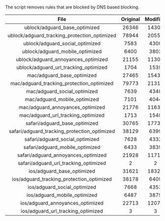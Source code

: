 The script removes rules that are blocked by DNS based blocking.


| File | Original | Modified |
|:----:|:-----:|:-----:|
| ublock/adguard_base_optimized | 26346 | 14309 |
| ublock/adguard_tracking_protection_optimized | 78944 | 20555 |
| ublock/adguard_social_optimized | 7583 | 4300 |
| ublock/adguard_mobile_optimized | 6400 | 3802 |
| ublock/adguard_annoyances_optimized | 21155 | 11306 |
| ublock/adguard_url_tracking_optimized | 1704 | 1539 |
| mac/adguard_base_optimized | 27465 | 15431 |
| mac/adguard_tracking_protection_optimized | 79773 | 21312 |
| mac/adguard_social_optimized | 7639 | 4348 |
| mac/adguard_mobile_optimized | 7101 | 4044 |
| mac/adguard_annoyances_optimized | 21776 | 11634 |
| mac/adguard_url_tracking_optimized | 1713 | 1548 |
| safari/adguard_base_optimized | 30765 | 17736 |
| safari/adguard_tracking_protection_optimized | 38129 | 6399 |
| safari/adguard_social_optimized | 7628 | 4332 |
| safari/adguard_mobile_optimized | 6433 | 3839 |
| safari/adguard_annoyances_optimized | 21928 | 11712 |
| safari/adguard_url_tracking_optimized | 2 | 2 |
| ios/adguard_base_optimized | 31621 | 18325 |
| ios/adguard_tracking_protection_optimized | 38178 | 6409 |
| ios/adguard_social_optimized | 7668 | 4353 |
| ios/adguard_mobile_optimized | 6487 | 3879 |
| ios/adguard_annoyances_optimized | 22713 | 12079 |
| ios/adguard_url_tracking_optimized | 3 | 3 |